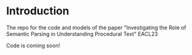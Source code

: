 # Introduction
The repo for the code and models of the paper "Investigating the Role of Semantic Parsing in Understanding Procedural Text" EACL23

Code is coming soon!
